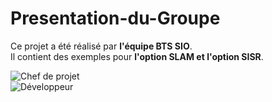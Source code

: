 # Presentation-du-Groupe

Ce projet a été réalisé par **l'équipe BTS SIO**.<br>
Il contient des exemples pour **l'option SLAM et l'option SISR**.

![Chef de projet](https://img.shields.io/badge/Chef%20de%20projet-Anass-blue) <br>
![Développeur](https://img.shields.io/badge/Développeur-Tiago-green)
